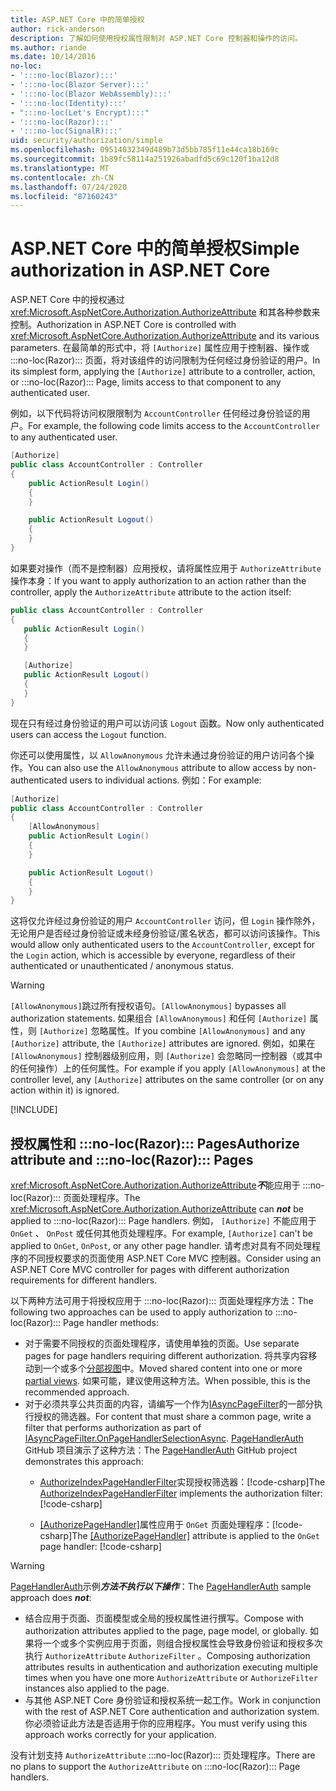 ```yaml
---
title: ASP.NET Core 中的简单授权
author: rick-anderson
description: 了解如何使用授权属性限制对 ASP.NET Core 控制器和操作的访问。
ms.author: riande
ms.date: 10/14/2016
no-loc:
- ':::no-loc(Blazor):::'
- ':::no-loc(Blazor Server):::'
- ':::no-loc(Blazor WebAssembly):::'
- ':::no-loc(Identity):::'
- ":::no-loc(Let's Encrypt):::"
- ':::no-loc(Razor):::'
- ':::no-loc(SignalR):::'
uid: security/authorization/simple
ms.openlocfilehash: 09514032349d489b73d5bb785f11e44ca18b169c
ms.sourcegitcommit: 1b89fc58114a251926abadfd5c69c120f1ba12d8
ms.translationtype: MT
ms.contentlocale: zh-CN
ms.lasthandoff: 07/24/2020
ms.locfileid: "87160243"
---
```

# <a name="simple-authorization-in-aspnet-core"></a><span data-ttu-id="1e1e4-103">ASP.NET Core 中的简单授权</span><span class="sxs-lookup"><span data-stu-id="1e1e4-103">Simple authorization in ASP.NET Core</span></span>

<a name="security-authorization-simple"></a>

<span data-ttu-id="1e1e4-104">ASP.NET Core 中的授权通过 <xref:Microsoft.AspNetCore.Authorization.AuthorizeAttribute> 和其各种参数来控制。</span><span class="sxs-lookup"><span data-stu-id="1e1e4-104">Authorization in ASP.NET Core is controlled with <xref:Microsoft.AspNetCore.Authorization.AuthorizeAttribute> and its various parameters.</span></span> <span data-ttu-id="1e1e4-105">在最简单的形式中，将 `[Authorize]` 属性应用于控制器、操作或 :::no-loc(Razor)::: 页面，将对该组件的访问限制为任何经过身份验证的用户。</span><span class="sxs-lookup"><span data-stu-id="1e1e4-105">In its simplest form, applying the `[Authorize]` attribute to a controller, action, or :::no-loc(Razor)::: Page, limits access to that component to any authenticated user.</span></span>

<span data-ttu-id="1e1e4-106">例如，以下代码将访问权限限制为 `AccountController` 任何经过身份验证的用户。</span><span class="sxs-lookup"><span data-stu-id="1e1e4-106">For example, the following code limits access to the `AccountController` to any authenticated user.</span></span>

```csharp
[Authorize]
public class AccountController : Controller
{
    public ActionResult Login()
    {
    }

    public ActionResult Logout()
    {
    }
}
```

<span data-ttu-id="1e1e4-107">如果要对操作（而不是控制器）应用授权，请将属性应用于 `AuthorizeAttribute` 操作本身：</span><span class="sxs-lookup"><span data-stu-id="1e1e4-107">If you want to apply authorization to an action rather than the controller, apply the `AuthorizeAttribute` attribute to the action itself:</span></span>

```csharp
public class AccountController : Controller
{
   public ActionResult Login()
   {
   }

   [Authorize]
   public ActionResult Logout()
   {
   }
}
```

<span data-ttu-id="1e1e4-108">现在只有经过身份验证的用户可以访问该 `Logout` 函数。</span><span class="sxs-lookup"><span data-stu-id="1e1e4-108">Now only authenticated users can access the `Logout` function.</span></span>

<span data-ttu-id="1e1e4-109">你还可以使用属性，以 `AllowAnonymous` 允许未通过身份验证的用户访问各个操作。</span><span class="sxs-lookup"><span data-stu-id="1e1e4-109">You can also use the `AllowAnonymous` attribute to allow access by non-authenticated users to individual actions.</span></span> <span data-ttu-id="1e1e4-110">例如：</span><span class="sxs-lookup"><span data-stu-id="1e1e4-110">For example:</span></span>

```csharp
[Authorize]
public class AccountController : Controller
{
    [AllowAnonymous]
    public ActionResult Login()
    {
    }

    public ActionResult Logout()
    {
    }
}
```

<span data-ttu-id="1e1e4-111">这将仅允许经过身份验证的用户 `AccountController` 访问，但 `Login` 操作除外，无论用户是否经过身份验证或未经身份验证/匿名状态，都可以访问该操作。</span><span class="sxs-lookup"><span data-stu-id="1e1e4-111">This would allow only authenticated users to the `AccountController`, except for the `Login` action, which is accessible by everyone, regardless of their authenticated or unauthenticated / anonymous status.</span></span>

> [!WARNING]
> <span data-ttu-id="1e1e4-112">`[AllowAnonymous]`跳过所有授权语句。</span><span class="sxs-lookup"><span data-stu-id="1e1e4-112">`[AllowAnonymous]` bypasses all authorization statements.</span></span> <span data-ttu-id="1e1e4-113">如果组合 `[AllowAnonymous]` 和任何 `[Authorize]` 属性，则 `[Authorize]` 忽略属性。</span><span class="sxs-lookup"><span data-stu-id="1e1e4-113">If you combine `[AllowAnonymous]` and any `[Authorize]` attribute, the `[Authorize]` attributes are ignored.</span></span> <span data-ttu-id="1e1e4-114">例如，如果在 `[AllowAnonymous]` 控制器级别应用，则 `[Authorize]` 会忽略同一控制器（或其中的任何操作）上的任何属性。</span><span class="sxs-lookup"><span data-stu-id="1e1e4-114">For example if you apply `[AllowAnonymous]` at the controller level, any `[Authorize]` attributes on the same controller (or on any action within it) is ignored.</span></span>

[!INCLUDE[](~/includes/requireAuth.md)]

<a name="aarp"></a>

## <a name="authorize-attribute-and-no-locrazor-pages"></a><span data-ttu-id="1e1e4-115">授权属性和 :::no-loc(Razor)::: Pages</span><span class="sxs-lookup"><span data-stu-id="1e1e4-115">Authorize attribute and :::no-loc(Razor)::: Pages</span></span>

<span data-ttu-id="1e1e4-116"><xref:Microsoft.AspNetCore.Authorization.AuthorizeAttribute>***不***能应用于 :::no-loc(Razor)::: 页面处理程序。</span><span class="sxs-lookup"><span data-stu-id="1e1e4-116">The <xref:Microsoft.AspNetCore.Authorization.AuthorizeAttribute> can ***not*** be applied to :::no-loc(Razor)::: Page handlers.</span></span> <span data-ttu-id="1e1e4-117">例如， `[Authorize]` 不能应用于 `OnGet` 、 `OnPost` 或任何其他页处理程序。</span><span class="sxs-lookup"><span data-stu-id="1e1e4-117">For example, `[Authorize]` can't be applied to `OnGet`, `OnPost`, or any other page handler.</span></span> <span data-ttu-id="1e1e4-118">请考虑对具有不同处理程序的不同授权要求的页面使用 ASP.NET Core MVC 控制器。</span><span class="sxs-lookup"><span data-stu-id="1e1e4-118">Consider using an ASP.NET Core MVC controller for pages with different authorization requirements for different handlers.</span></span>

<span data-ttu-id="1e1e4-119">以下两种方法可用于将授权应用于 :::no-loc(Razor)::: 页面处理程序方法：</span><span class="sxs-lookup"><span data-stu-id="1e1e4-119">The following two approaches can be used to apply authorization to :::no-loc(Razor)::: Page handler methods:</span></span>

* <span data-ttu-id="1e1e4-120">对于需要不同授权的页面处理程序，请使用单独的页面。</span><span class="sxs-lookup"><span data-stu-id="1e1e4-120">Use separate pages for page handlers requiring different authorization.</span></span> <span data-ttu-id="1e1e4-121">将共享内容移动到一个或多个[分部视图](xref:mvc/views/partial)中。</span><span class="sxs-lookup"><span data-stu-id="1e1e4-121">Moved shared content into one or more [partial views](xref:mvc/views/partial).</span></span> <span data-ttu-id="1e1e4-122">如果可能，建议使用这种方法。</span><span class="sxs-lookup"><span data-stu-id="1e1e4-122">When possible, this is the recommended approach.</span></span>
* <span data-ttu-id="1e1e4-123">对于必须共享公共页面的内容，请编写一个作为[IAsyncPageFilter](xref:Microsoft.AspNetCore.Mvc.Filters.IAsyncPageFilter.OnPageHandlerSelectionAsync%2A)的一部分执行授权的筛选器。</span><span class="sxs-lookup"><span data-stu-id="1e1e4-123">For content that must share a common page, write a filter that performs authorization as part of [IAsyncPageFilter.OnPageHandlerSelectionAsync](xref:Microsoft.AspNetCore.Mvc.Filters.IAsyncPageFilter.OnPageHandlerSelectionAsync%2A).</span></span> <span data-ttu-id="1e1e4-124">[PageHandlerAuth](https://github.com/dotnet/AspNetCore.Docs/tree/master/aspnetcore/security/authorization/simple/samples/3.1/PageHandlerAuth) GitHub 项目演示了这种方法：</span><span class="sxs-lookup"><span data-stu-id="1e1e4-124">The [PageHandlerAuth](https://github.com/dotnet/AspNetCore.Docs/tree/master/aspnetcore/security/authorization/simple/samples/3.1/PageHandlerAuth) GitHub project demonstrates this approach:</span></span>
  * <span data-ttu-id="1e1e4-125">[AuthorizeIndexPageHandlerFilter](https://github.com/dotnet/AspNetCore.Docs/blob/master/aspnetcore/security/authorization/simple/samples/3.1/PageHandlerAuth/AuthorizeIndexPageHandlerFilter.cs)实现授权筛选器：[!code-csharp[](~/security/authorization/simple/samples/3.1/PageHandlerAuth/Pages/Index.cshtml.cs?name=snippet)]</span><span class="sxs-lookup"><span data-stu-id="1e1e4-125">The [AuthorizeIndexPageHandlerFilter](https://github.com/dotnet/AspNetCore.Docs/blob/master/aspnetcore/security/authorization/simple/samples/3.1/PageHandlerAuth/AuthorizeIndexPageHandlerFilter.cs) implements the authorization filter: [!code-csharp[](~/security/authorization/simple/samples/3.1/PageHandlerAuth/Pages/Index.cshtml.cs?name=snippet)]</span></span>

  * <span data-ttu-id="1e1e4-126">[[AuthorizePageHandler]](https://github.com/dotnet/AspNetCore.Docs/tree/master/aspnetcore/security/authorization/simple/samples/3.1/PageHandlerAuth/Pages/Index.cshtml.cs#L16)属性应用于 `OnGet` 页面处理程序：[!code-csharp[](~/security/authorization/simple/samples/3.1/PageHandlerAuth/AuthorizeIndexPageHandlerFilter.cs?name=snippet)]</span><span class="sxs-lookup"><span data-stu-id="1e1e4-126">The [[AuthorizePageHandler]](https://github.com/dotnet/AspNetCore.Docs/tree/master/aspnetcore/security/authorization/simple/samples/3.1/PageHandlerAuth/Pages/Index.cshtml.cs#L16) attribute is applied to the `OnGet` page handler: [!code-csharp[](~/security/authorization/simple/samples/3.1/PageHandlerAuth/AuthorizeIndexPageHandlerFilter.cs?name=snippet)]</span></span>

> [!WARNING]
> <span data-ttu-id="1e1e4-127">[PageHandlerAuth](https://github.com/pranavkm/PageHandlerAuth)示例***方法不执行以下操作***：</span><span class="sxs-lookup"><span data-stu-id="1e1e4-127">The [PageHandlerAuth](https://github.com/pranavkm/PageHandlerAuth) sample approach does ***not***:</span></span>
> * <span data-ttu-id="1e1e4-128">结合应用于页面、页面模型或全局的授权属性进行撰写。</span><span class="sxs-lookup"><span data-stu-id="1e1e4-128">Compose with authorization attributes applied to the page, page model, or globally.</span></span> <span data-ttu-id="1e1e4-129">如果将一个或多个实例应用于页面，则组合授权属性会导致身份验证和授权多次执行 `AuthorizeAttribute` `AuthorizeFilter` 。</span><span class="sxs-lookup"><span data-stu-id="1e1e4-129">Composing authorization attributes results in authentication and authorization executing multiple times when you have one more `AuthorizeAttribute` or `AuthorizeFilter` instances also applied to the page.</span></span>
> * <span data-ttu-id="1e1e4-130">与其他 ASP.NET Core 身份验证和授权系统一起工作。</span><span class="sxs-lookup"><span data-stu-id="1e1e4-130">Work in conjunction with the rest of ASP.NET Core authentication and authorization system.</span></span> <span data-ttu-id="1e1e4-131">你必须验证此方法是否适用于你的应用程序。</span><span class="sxs-lookup"><span data-stu-id="1e1e4-131">You must verify using this approach works correctly for your application.</span></span>

<span data-ttu-id="1e1e4-132">没有计划支持 `AuthorizeAttribute` :::no-loc(Razor)::: 页处理程序。</span><span class="sxs-lookup"><span data-stu-id="1e1e4-132">There are no plans to support the `AuthorizeAttribute` on :::no-loc(Razor)::: Page handlers.</span></span> 
